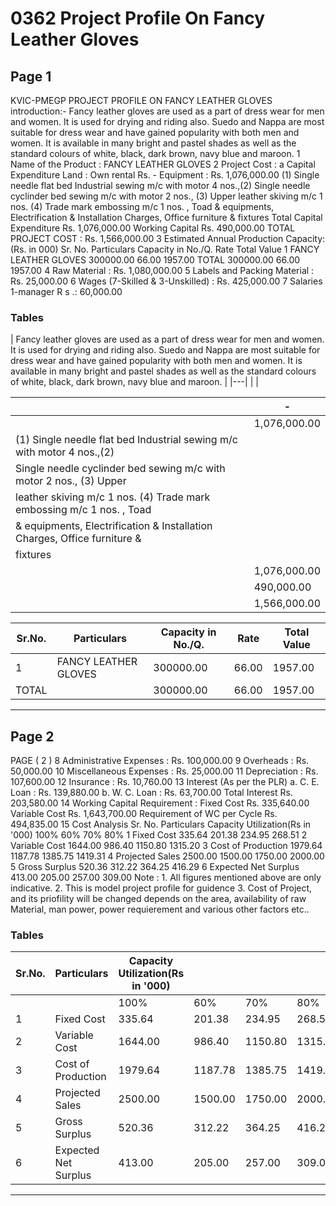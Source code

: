 # 0362 Project Profile On Fancy Leather Gloves

## Page 1

KVIC-PMEGP PROJECT PROFILE ON FANCY LEATHER GLOVES introduction:- Fancy leather gloves are used as a part of dress wear for men and women. It is used for drying and riding also. Suedo and Nappa are most suitable for dress wear and have gained popularity with both men and women. It is available in many bright and pastel shades as well as the standard colours of white, black, dark brown, navy blue and maroon. 1 Name of the Product : FANCY LEATHER GLOVES 2 Project Cost : a Capital Expenditure Land : Own rental Rs. - Equipment : Rs. 1,076,000.00 (1) Single needle flat bed Industrial sewing m/c with motor 4 nos.,(2) Single needle cyclinder bed sewing m/c with motor 2 nos., (3) Upper leather skiving m/c 1 nos. (4) Trade mark embossing m/c 1 nos. , Toad & equipments, Electrification & Installation Charges, Office furniture & fixtures Total Capital Expenditure Rs. 1,076,000.00 Working Capital Rs. 490,000.00 TOTAL PROJECT COST : Rs. 1,566,000.00 3 Estimated Annual Production Capacity: (Rs. in 000) Sr. No. Particulars Capacity in No./Q. Rate Total Value 1 FANCY LEATHER GLOVES 300000.00 66.00 1957.00 TOTAL 300000.00 66.00 1957.00 4 Raw Material : Rs. 1,080,000.00 5 Labels and Packing Material : Rs. 25,000.00 6 Wages (7-Skilled & 3-Unskilled) : Rs. 425,000.00 7 Salaries 1-manager R s .: 60,000.00

### Tables

| Fancy leather gloves are used as a part of dress wear for men and women. It is used for drying and riding also.
Suedo and Nappa are most suitable for dress wear and have gained popularity with both men and women. It is
available in many bright and pastel shades as well as the standard colours of white, black, dark brown, navy blue and
maroon. |
|---|
|  |

|  | - |
|---|---|
|  | 1,076,000.00 |
| (1) Single needle flat bed Industrial sewing m/c with motor 4 nos.,(2) |  |
| Single needle cyclinder bed sewing m/c with motor 2 nos., (3) Upper |  |
| leather skiving m/c 1 nos. (4) Trade mark embossing m/c 1 nos. , Toad |  |
| & equipments, Electrification & Installation Charges, Office furniture &
fixtures |  |
|  | 1,076,000.00 |
|  | 490,000.00 |
|  | 1,566,000.00 |

| Sr.No. | Particulars | Capacity in No./Q. | Rate | Total Value |
|---|---|---|---|---|
| 1 | FANCY LEATHER GLOVES | 300000.00 | 66.00 | 1957.00 |
| TOTAL |  | 300000.00 | 66.00 | 1957.00 |

---

## Page 2

PAGE ( 2 ) 8 Administrative Expenses : Rs. 100,000.00 9 Overheads : Rs. 50,000.00 10 Miscellaneous Expenses : Rs. 25,000.00 11 Depreciation : Rs. 107,600.00 12 Insurance : Rs. 10,760.00 13 Interest (As per the PLR) a. C. E. Loan : Rs. 139,880.00 b. W. C. Loan : Rs. 63,700.00 Total Interest Rs. 203,580.00 14 Working Capital Requirement : Fixed Cost Rs. 335,640.00 Variable Cost Rs. 1,643,700.00 Requirement of WC per Cycle Rs. 494,835.00 15 Cost Analysis Sr. No. Particulars Capacity Utilization(Rs in '000) 100% 60% 70% 80% 1 Fixed Cost 335.64 201.38 234.95 268.51 2 Variable Cost 1644.00 986.40 1150.80 1315.20 3 Cost of Production 1979.64 1187.78 1385.75 1419.31 4 Projected Sales 2500.00 1500.00 1750.00 2000.00 5 Gross Surplus 520.36 312.22 364.25 416.29 6 Expected Net Surplus 413.00 205.00 257.00 309.00 Note : 1. All figures mentioned above are only indicative. 2. This is model project profile for guidence 3. Cost of Project, and its priofility will be changed depends on the area, availability of raw Material, man power, power requierement and various other factors etc..

### Tables

| Sr.No. | Particulars | Capacity Utilization(Rs in '000) |  |  |  |
|---|---|---|---|---|---|
|  |  | 100% | 60% | 70% | 80% |
| 1 | Fixed Cost | 335.64 | 201.38 | 234.95 | 268.51 |
| 2 | Variable Cost | 1644.00 | 986.40 | 1150.80 | 1315.20 |
| 3 | Cost of Production | 1979.64 | 1187.78 | 1385.75 | 1419.31 |
| 4 | Projected Sales | 2500.00 | 1500.00 | 1750.00 | 2000.00 |
| 5 | Gross Surplus | 520.36 | 312.22 | 364.25 | 416.29 |
| 6 | Expected Net Surplus | 413.00 | 205.00 | 257.00 | 309.00 |

---
